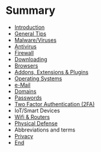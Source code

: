 # Summary

* [Introduction](README.md)
* [General Tips](general-tips.md)
* [Malware/Viruses](malwareviruses.md)
* [Antivirus](antivirus.md)
* [Firewall](firewall.md)
* [Downloading](downloading.md)
* [Browsers](browsers.md)
* [Addons, Extensions & Plugins](addons-extensions-and-plugins.md)
* [Operating Systems](operating-systems.md)
* [e-Mail](e-mail.md)
* [Domains](domains.md)
* [Passwords](passwords.md)
* [Two Factor Authentication \(2FA\)](two-factor-authentication-2fa.md)
* IoT/Smart Devices
* [Wifi & Routers](wifi-and-routers.md)
* [Physical Defense](physical-defense.md)
* Abbreviations and terms
* [Privacy](privacy.md)
* [End](end.md)

